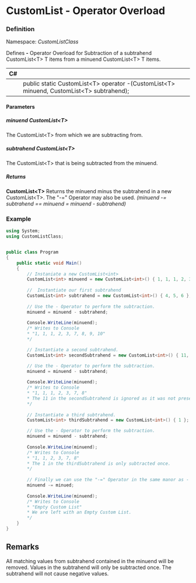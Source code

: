 # CustomList<T> - Operator Overload
### Definition
Namespace: _CustomListClass_

Defines __-__ Operator Overload for Subtraction of a subtrahend CustomList\<T\> T items from a minuend CustomList\<T\> T items.

| C# | |
|------| ----|
|  |public static CustomList\<T\> operator -(CustomList\<T\> minuend, CustomList\<T\> subtrahend); |
#### Parameters
##### __minuend__  _CustomList\<T\>_
The CustomList\<T\> from which we are subtracting from.
##### __subtrahend__  _CustomList\<T\>_
The CustomList\<T\> that is being subtracted from the minuend.
##### Returns
__CustomList\<T\>__
Returns the minuend minus the subtrahend in a new CustomList\<T\>.
The "-=" Operator may also be used. _(minuend -= subtrahend == minuend = minuend - subtrahend)_
### Example

```csharp
using System;
using CustomListClass;


public class Program
{
    public static void Main()
    {
        // Instaniate a new CustomList<int> 
        CustomList<int> minuend = new CustomList<int>() { 1, 1, 1, 2, 3, 4, 5, 6, 7, 8, 9, 10 };
        
        //  Instantiate our first subtrahend
        CustomList<int> subtrahend = new CustomList<int>() { 4, 5, 6 };
        
        // Use the - Operator to perform the subtraction.
        minuend = minuend - subtrahend;
        
        Console.WriteLine(minuend);
        /* Writes to Console
        * "1, 1, 1, 2, 3, 7, 8, 9, 10"
        */

        // Instantiate a second subtrahend.
        CustomList<int> secondSubtrahend = new CustomList<int>() { 11, 10, 9 };

        // Use the - Operator to perform the subtraction.
        minuend = minuend - subtrahend;
        
        Console.WriteLine(minuend);
        /* Writes to Console
        * "1, 1, 1, 2, 3, 7, 8"
        * The 11 in the secondSubtrahend is ignored as it was not present in the minuend.
        */
        
        // Instantiate a third subtrahend.
        CustomList<int> thirdSubtrahend = new CustomList<int>() { 1 };

        // Use the - Operator to perform the subtraction.
        minuend = minuend - subtrahend;
        
        Console.WriteLine(minuend);
        /* Writes to Console
        * "1, 1, 2, 3, 7, 8"
        * The 1 in the thirdSubtrahend is only subtracted once.
        */
        
        // Finally we can use the "-=" Operator in the same manor as - operator to subtract the minuend from itself.
        minuend -= minued;
        
        Console.WriteLine(minuend);
        /* Writes to Console
        * "Empty Custom List"
        * We are left with an Empty Custom List.
        */
    }
}
```
## Remarks
All matching values from subtrahend contained in the minuend will be removed. 
Values in the subtrahend will only be subtracted once. The subtrahend will not cause negative values.
